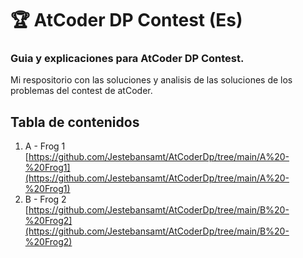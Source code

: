 # 🏆 AtCoder DP Contest (Es)
### Guia y explicaciones para AtCoder DP Contest. 
Mi respositorio con las soluciones y analisis de las soluciones de los problemas del contest de atCoder. 

## Tabla de contenidos
1. A - Frog 1 [https://github.com/Jestebansamt/AtCoderDp/tree/main/A%20-%20Frog1](https://github.com/Jestebansamt/AtCoderDp/tree/main/A%20-%20Frog1)
2. B - Frog 2 [https://github.com/Jestebansamt/AtCoderDp/tree/main/B%20-%20Frog2](https://github.com/Jestebansamt/AtCoderDp/tree/main/B%20-%20Frog2)
